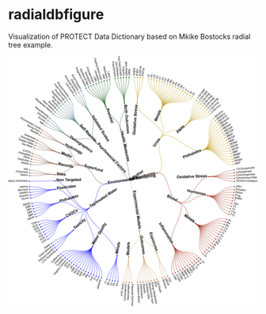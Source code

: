 # radialdbfigure
Visualization of PROTECT Data Dictionary based on Mkike Bostocks radial tree example.

![alt text](https://raw.githubusercontent.com/zferic/radialdbfigure/master/rad_final1162018.png)
